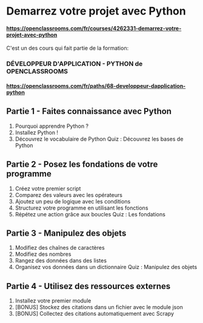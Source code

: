 # Demarrez votre projet avec Python
#### https://openclassrooms.com/fr/courses/4262331-demarrez-votre-projet-avec-python
C'est un des cours qui fait partie de la formation:
### DÉVELOPPEUR D'APPLICATION - PYTHON de OPENCLASSROOMS
#### https://openclassrooms.com/fr/paths/68-developpeur-dapplication-python


## Partie 1 - Faites connaissance avec Python

1. Pourquoi apprendre Python ?
2. Installez Python !
3. Découvrez le vocabulaire de Python
 Quiz : Découvrez les bases de Python
 
## Partie 2 - Posez les fondations de votre programme

1. Créez votre premier script
2. Comparez des valeurs avec les opérateurs
3. Ajoutez un peu de logique avec les conditions
4. Structurez votre programme en utilisant les fonctions
5. Répétez une action grâce aux boucles
 Quiz : Les fondations
 
## Partie 3 - Manipulez des objets

1. Modifiez des chaînes de caractères
2. Modifiez des nombres
3. Rangez des données dans des listes
4. Organisez vos données dans un dictionnaire
 Quiz : Manipulez des objets
 
## Partie 4 - Utilisez des ressources externes

1. Installez votre premier module
2. [BONUS] Stockez des citations dans un fichier avec le module json
3. [BONUS] Collectez des citations automatiquement avec Scrapy
